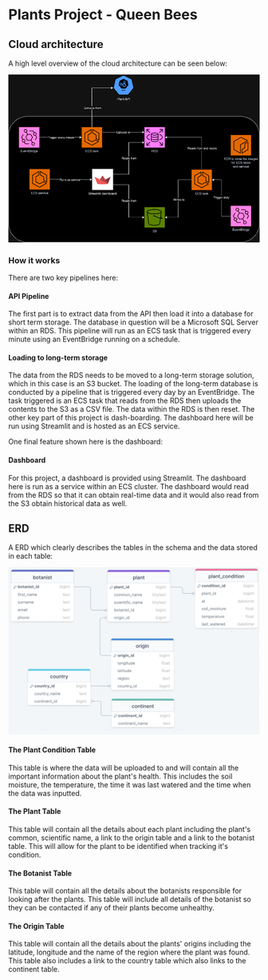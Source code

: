 # Plants Project - Queen Bees 

## Cloud architecture
A high level overview of the cloud architecture can be seen below:

![cloud_architecture](images/architecture.png)

### How it works
There are two key pipelines here:

#### API Pipeline
The first part is to extract data from the API then load it into a database for short term storage. The database in question will be a Microsoft SQL Server within an RDS. This pipeline will run as an ECS task that is triggered every minute using an EventBridge running on a schedule.

#### Loading to long-term storage
The data from the RDS needs to be moved to a long-term storage solution, which in this case is an S3 bucket.
The loading of the long-term database is conducted by a pipeline that is triggered every day by an EventBridge. The task triggered is an ECS task that reads from the RDS then uploads the contents to the S3 as a CSV file. The data within the RDS is then reset. The other key part of this project is dash-boarding. The dashboard here will be run using Streamlit and is hosted as an ECS service.

One final feature shown here is the dashboard:

#### Dashboard
For this project, a dashboard is provided using Streamlit. The dashboard here is run as a service within an ECS cluster. The dashboard would read from the RDS so that it can obtain real-time data and it would also read from the S3 obtain historical data as well.

## ERD
A ERD which clearly describes the tables in the schema and the data stored in each table:

![ERD](images/ERD.png)

#### The Plant Condition Table
This table is where the data will be uploaded to and will contain all the important information about the plant's health. This includes the soil moisture, the temperature, the time it was last watered and the time when the data was inputted.

#### The Plant Table
This table will contain all the details about each plant including the plant's common, scientific name, a link to the origin table and a link to the botanist table. This will allow for the plant to be identified when tracking it's condition.

#### The Botanist Table
This table will contain all the details about the botanists responsible for looking after the plants. This table will include all details of the botanist so they can be contacted if any of their plants become unhealthy.

#### The Origin Table
This table will contain all the details about the plants' origins including the latitude, longitude and the name of the region where the plant was found. This table also includes a link to the country table which also links to the continent table.